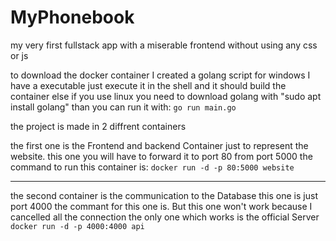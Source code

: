 # MyPhonebook
my very first fullstack app with a miserable frontend without using any css or js


to download the docker container I created a golang script for windows I have a executable just execute it in the shell and it should build the container 
else if you use linux you need to download golang with "sudo apt install golang" than you can run it with: 
`go run main.go`

the project is made in 2 diffrent containers

the first one is the Frontend and backend Container just to represent the website. this one you will have to forward it to port 80 from port 5000 the command to run this container is:
`docker run -d -p 80:5000 website`

---

the second container is the communication to the Database this one is just port 4000 the commant for this one is. But this one won't work because I cancelled all the connection the only one which works is the official Server
`docker run -d -p 4000:4000 api`
